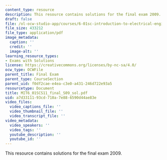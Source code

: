 ```yaml
---
content_type: resource
description: This resource contains solutions for the final exam 2009.
draft: false
file: /ol-ocw-studio-app/courses/6-01sc-introduction-to-electrical-engineering-and-computer-science-i-spring-2011/a7d3311193cd710a7e886590d44ae83e_MIT6_01SCS11_final_S09_sol.pdf
file_size: 433212
file_type: application/pdf
image_metadata:
  caption: ''
  credit: ''
  image-alt: ''
learning_resource_types:
- Exams with Solutions
license: https://creativecommons.org/licenses/by-nc-sa/4.0/
ocw_type: OCWFile
parent_title: Final Exam
parent_type: CourseSection
parent_uid: f0df2cae-e4ea-c3e0-a431-246d722e93a5
resourcetype: Document
title: MIT6_01SCS11_final_S09_sol.pdf
uid: a7d33111-93cd-710a-7e88-6590d44ae83e
video_files:
  video_captions_file: ''
  video_thumbnail_file: ''
  video_transcript_file: ''
video_metadata:
  video_speakers: ''
  video_tags: ''
  youtube_description: ''
  youtube_id: ''
---
```

This resource contains solutions for the final exam 2009.